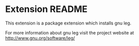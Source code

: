 # Extension README

This extension is a package extension which installs gnu leg.

For more information about gnu leg visit the project website at
http://www.gnu.org/software/leg/

